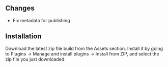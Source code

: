 ## Changes

 - Fix metadata for publishing

## Installation

Download the latest zip file build from the Assets section. Install it by going to Plugins -> Manage and install plugins -> Install from ZIP, and select the zip file you just downloaded.
